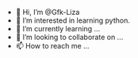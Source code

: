 - 👋 Hi, I’m @Gfk-Liza
- 👀 I’m interested in learning python.
- 🌱 I’m currently learning ...
- 💞️ I’m looking to collaborate on ...
- 📫 How to reach me ...

<!---
Gfk-Liza/Gfk-Liza is a ✨ special ✨ repository because its `README.md` (this file) appears on your GitHub profile.
You can click the Preview link to take a look at your changes.
--->
